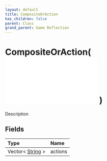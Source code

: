 ```yaml
---
layout: default
title: CompositeOrAction
has_children: false
parent: Class
grand_parent: Game Reflection
---
```

# CompositeOrAction( ![ CompositeAction ](/game-reflection/classes/composite_action.md) )
Description 

## Fields
| Type | Name |
|:-------------|:--------------|
| Vector< [String](/game-reflection/components/string.md) > | actions |
